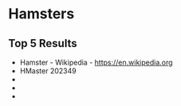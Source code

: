 # Hamsters

## Top 5 Results

- Hamster - Wikipedia - https://en.wikipedia.org
- HMaster 202349
-
-
-
